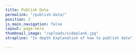 ```yaml
---
title: Publish Data
permalink: "/publish-data/"
position: 2
is_main_navigation: false
layout: page-hero
thumbnail_image: "/uploads/sideplank.jpg"
strapline: "In depth Explanation of how to publish data"

---
```


<!-- <article markdown="0" class="hero--sub"> -->

<!-- <i class="line-graphic">{% include slim-line-graphic.svg %}</i> -->

<!-- <div> -->

<!-- <h1>{{page.title}}</h1> -->
<!-- <p>In depth Explanation of how to <b>publish</b> data</p> -->

<!-- <a class="button-primary" href="{{ site.baseurl }}{% link simple-publish.md %}">Simple Publish Data</a> -->


<!-- </div> -->
<!-- <figure> -->
<!-- <div style="background: url({{ site.url }}/openactive/assets/images/sideplank.jpg)center center / cover no-repeat;"></div> -->
<!-- </figure> -->

<!-- </article> -->